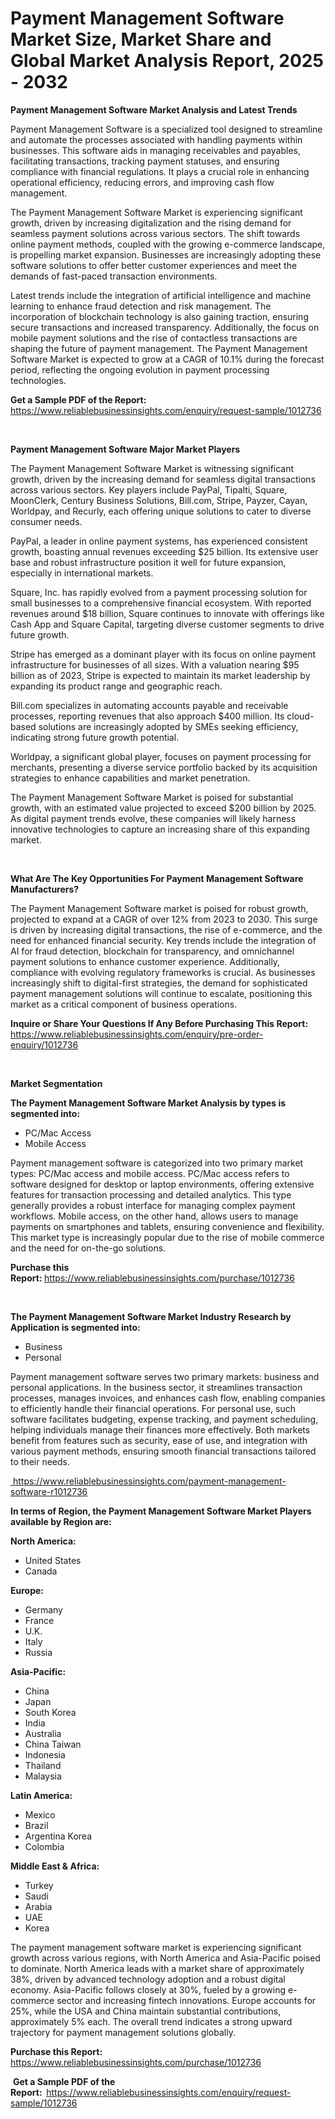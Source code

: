 <p><h1>Payment Management Software Market Size, Market Share and Global Market Analysis Report, 2025 - 2032</h1></p><p><strong>Payment Management Software Market Analysis and Latest Trends</strong></p>
<p><p>Payment Management Software is a specialized tool designed to streamline and automate the processes associated with handling payments within businesses. This software aids in managing receivables and payables, facilitating transactions, tracking payment statuses, and ensuring compliance with financial regulations. It plays a crucial role in enhancing operational efficiency, reducing errors, and improving cash flow management.</p><p>The Payment Management Software Market is experiencing significant growth, driven by increasing digitalization and the rising demand for seamless payment solutions across various sectors. The shift towards online payment methods, coupled with the growing e-commerce landscape, is propelling market expansion. Businesses are increasingly adopting these software solutions to offer better customer experiences and meet the demands of fast-paced transaction environments.</p><p>Latest trends include the integration of artificial intelligence and machine learning to enhance fraud detection and risk management. The incorporation of blockchain technology is also gaining traction, ensuring secure transactions and increased transparency. Additionally, the focus on mobile payment solutions and the rise of contactless transactions are shaping the future of payment management. The Payment Management Software Market is expected to grow at a CAGR of 10.1% during the forecast period, reflecting the ongoing evolution in payment processing technologies.</p></p>
<p><strong>Get a Sample PDF of the Report:&nbsp;</strong> <a href="https://www.reliablebusinessinsights.com/enquiry/request-sample/1012736?utm_campaign=2782&utm_medium=2&utm_source=Github&utm_content=ia&utm_term=16042025&utm_id=payment-management-software">https://www.reliablebusinessinsights.com/enquiry/request-sample/1012736</a></p>
<p>&nbsp;</p>
<p><strong>Payment Management Software Major Market Players</strong></p>
<p><p>The Payment Management Software Market is witnessing significant growth, driven by the increasing demand for seamless digital transactions across various sectors. Key players include PayPal, Tipalti, Square, MoonClerk, Century Business Solutions, Bill.com, Stripe, Payzer, Cayan, Worldpay, and Recurly, each offering unique solutions to cater to diverse consumer needs.</p><p>PayPal, a leader in online payment systems, has experienced consistent growth, boasting annual revenues exceeding $25 billion. Its extensive user base and robust infrastructure position it well for future expansion, especially in international markets.</p><p>Square, Inc. has rapidly evolved from a payment processing solution for small businesses to a comprehensive financial ecosystem. With reported revenues around $18 billion, Square continues to innovate with offerings like Cash App and Square Capital, targeting diverse customer segments to drive future growth.</p><p>Stripe has emerged as a dominant player with its focus on online payment infrastructure for businesses of all sizes. With a valuation nearing $95 billion as of 2023, Stripe is expected to maintain its market leadership by expanding its product range and geographic reach.</p><p>Bill.com specializes in automating accounts payable and receivable processes, reporting revenues that also approach $400 million. Its cloud-based solutions are increasingly adopted by SMEs seeking efficiency, indicating strong future growth potential.</p><p>Worldpay, a significant global player, focuses on payment processing for merchants, presenting a diverse service portfolio backed by its acquisition strategies to enhance capabilities and market penetration.</p><p>The Payment Management Software Market is poised for substantial growth, with an estimated value projected to exceed $200 billion by 2025. As digital payment trends evolve, these companies will likely harness innovative technologies to capture an increasing share of this expanding market.</p></p>
<p>&nbsp;</p>
<p><strong>What Are The Key Opportunities For Payment Management Software Manufacturers?</strong></p>
<p><p>The Payment Management Software market is poised for robust growth, projected to expand at a CAGR of over 12% from 2023 to 2030. This surge is driven by increasing digital transactions, the rise of e-commerce, and the need for enhanced financial security. Key trends include the integration of AI for fraud detection, blockchain for transparency, and omnichannel payment solutions to enhance customer experience. Additionally, compliance with evolving regulatory frameworks is crucial. As businesses increasingly shift to digital-first strategies, the demand for sophisticated payment management solutions will continue to escalate, positioning this market as a critical component of business operations.</p></p>
<p><strong>Inquire or Share Your Questions If Any Before Purchasing This Report:</strong> <a href="https://www.reliablebusinessinsights.com/enquiry/pre-order-enquiry/1012736?utm_campaign=2782&utm_medium=2&utm_source=Github&utm_content=ia&utm_term=16042025&utm_id=payment-management-software">https://www.reliablebusinessinsights.com/enquiry/pre-order-enquiry/1012736</a></p>
<p>&nbsp;</p>
<p><strong>Market Segmentation</strong></p>
<p><strong>The Payment Management Software Market Analysis by types is segmented into:</strong></p>
<p><ul><li>PC/Mac Access</li><li>Mobile Access</li></ul></p>
<p><p>Payment management software is categorized into two primary market types: PC/Mac access and mobile access. PC/Mac access refers to software designed for desktop or laptop environments, offering extensive features for transaction processing and detailed analytics. This type generally provides a robust interface for managing complex payment workflows. Mobile access, on the other hand, allows users to manage payments on smartphones and tablets, ensuring convenience and flexibility. This market type is increasingly popular due to the rise of mobile commerce and the need for on-the-go solutions.</p></p>
<p><strong>Purchase this Report:&nbsp;</strong><a href="https://www.reliablebusinessinsights.com/purchase/1012736?utm_campaign=2782&utm_medium=2&utm_source=Github&utm_content=ia&utm_term=16042025&utm_id=payment-management-software">https://www.reliablebusinessinsights.com/purchase/1012736</a></p>
<p>&nbsp;</p>
<p><strong>The Payment Management Software Market Industry Research by Application is segmented into:</strong></p>
<p><ul><li>Business</li><li>Personal</li></ul></p>
<p><p>Payment management software serves two primary markets: business and personal applications. In the business sector, it streamlines transaction processes, manages invoices, and enhances cash flow, enabling companies to efficiently handle their financial operations. For personal use, such software facilitates budgeting, expense tracking, and payment scheduling, helping individuals manage their finances more effectively. Both markets benefit from features such as security, ease of use, and integration with various payment methods, ensuring smooth financial transactions tailored to their needs.</p></p>
<p><a href="https://www.reliablebusinessinsights.com/payment-management-software-r1012736?utm_campaign=2782&utm_medium=2&utm_source=Github&utm_content=ia&utm_term=16042025&utm_id=payment-management-software">&nbsp;https://www.reliablebusinessinsights.com/payment-management-software-r1012736</a></p>
<p><strong>In terms of Region, the Payment Management Software Market Players available by Region are:</strong></p>
<p>
    <p> <strong> North America: </strong>
        <ul>
            <li>United States</li>
            <li>Canada</li>
        </ul>
        </p> 
    <p> <strong> Europe: </strong>
        <ul>
            <li>Germany</li>
            <li>France</li>
            <li>U.K.</li>
            <li>Italy</li>
            <li>Russia</li>
        </ul>
        </p> 
    <p> <strong> Asia-Pacific: </strong>
        <ul>
            <li>China</li>
            <li>Japan</li>
            <li>South Korea</li>
            <li>India</li>
            <li>Australia</li>
            <li>China Taiwan</li>
            <li>Indonesia</li>
            <li>Thailand</li>
            <li>Malaysia</li>
        </ul>
        </p> 
    <p> <strong> Latin America: </strong>
        <ul>
            <li>Mexico</li>
            <li>Brazil</li>
            <li>Argentina Korea</li>
            <li>Colombia</li>
        </ul>
        </p> 
    <p> <strong> Middle East & Africa: </strong>
        <ul>
            <li>Turkey</li>
            <li>Saudi</li>
            <li>Arabia</li>
            <li>UAE</li>
            <li>Korea</li>
        </ul>
    </p>
    </p>
<p><p>The payment management software market is experiencing significant growth across various regions, with North America and Asia-Pacific poised to dominate. North America leads with a market share of approximately 38%, driven by advanced technology adoption and a robust digital economy. Asia-Pacific follows closely at 30%, fueled by a growing e-commerce sector and increasing fintech innovations. Europe accounts for 25%, while the USA and China maintain substantial contributions, approximately 5% each. The overall trend indicates a strong upward trajectory for payment management solutions globally.</p></p>
<p><strong>Purchase this Report: </strong><a href="https://www.reliablebusinessinsights.com/purchase/1012736?utm_campaign=2782&utm_medium=2&utm_source=Github&utm_content=ia&utm_term=16042025&utm_id=payment-management-software">https://www.reliablebusinessinsights.com/purchase/1012736</a></p>
<p>&nbsp;<strong>Get a Sample PDF of the Report:&nbsp;&nbsp;</strong><a href="https://www.reliablebusinessinsights.com/enquiry/request-sample/1012736?utm_campaign=2782&utm_medium=2&utm_source=Github&utm_content=ia&utm_term=16042025&utm_id=payment-management-software">https://www.reliablebusinessinsights.com/enquiry/request-sample/1012736</a></p>
<p><strong></strong></p>
<p><p></p><p></p><p></p></p>